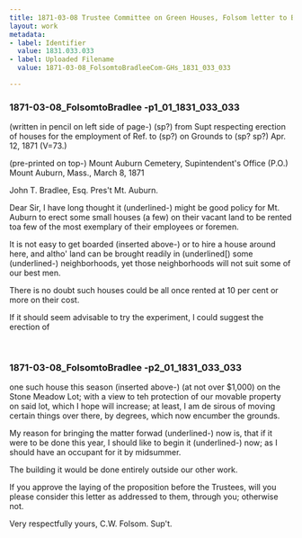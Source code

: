 ```yaml
---
title: 1871-03-08 Trustee Committee on Green Houses, Folsom letter to Bradlee, 1831.033.033
layout: work
metadata:
- label: Identifier
  value: 1831.033.033
- label: Uploaded Filename
  value: 1871-03-08_FolsomtoBradleeCom-GHs_1831_033_033

---
```

<div class="pages">
<div id="page-1773733">
<h3><a name="page-1773733">1871-03-08_FolsomtoBradlee -p1_01_1831_033_033</a></h3>
<div class="page-content">
<p><span class='line-break'> </span>(written in pencil on left side of page-) (sp?) from Supt respecting<span class='line-break'> </span>erection of houses for the employment of<span class='line-break'> </span>Ref. to (sp?) on Grounds to (sp? sp?)<span class='line-break'> </span>Apr. 12, 1871 (V=73.)</p>
<p>(pre-printed on top-) Mount Auburn Cemetery,<span class='line-break'> </span>Supintendent's Office<span class='line-break'> </span>(P.O.) Mount Auburn, Mass., March 8, 1871</p>
<p>John T. Bradlee, Esq.<span class='line-break'> </span>Pres't Mt. Auburn.</p>
<p>Dear Sir,<span class='line-break'> </span>I have long<span class='line-break'> </span>thought it (underlined-) might be good policy for<span class='line-break'> </span>Mt. Auburn to erect some small<span class='line-break'> </span>houses (a few) on their vacant land<span class='line-break'> </span>to be rented toa  few of the most<span class='line-break'> </span>exemplary of their employees or<span class='line-break'> </span>foremen.</p>
<p>It is not easy<span class='line-break'> </span>to get boarded (inserted above-) or to hire a house around here, and altho'<span class='line-break'> </span>land can be brought readily in (underlined[) some<span class='line-break'> </span>(underlined-) neighborhoods, yet those <span class='line-break'> </span>neighborhoods will not suit some of our best men.</p>
<p>There is no doubt<span class='line-break'> </span>such houses could be all once rented at<span class='line-break'> </span>10 per cent or more on their cost.</p>
<p>If it should<span class='line-break'> </span>seem advisable to try the experiment,<span class='line-break'> </span>I could suggest the erection of </p>
</div>
</div>
<br />
<div id="page-1773734">
<h3><a name="page-1773734">1871-03-08_FolsomtoBradlee -p2_01_1831_033_033</a></h3>
<div class="page-content">
<p>one such house this season (inserted above-) (at not over $1,000) on the<span class='line-break'> </span>Stone Meadow Lot; with a view<span class='line-break'> </span>to teh protection of our movable<span class='line-break'> </span>property on said lot, which I hope<span class='line-break'> </span>will increase; at least, I am de<span class='line-break'> </span>sirous of moving certain things<span class='line-break'> </span>over there, by degrees, which now<span class='line-break'> </span>encumber the grounds.</p>
<p>My reason for bringing<span class='line-break'> </span>the matter forwad (underlined-) now is, that if<span class='line-break'> </span>it were to be done this year, I should<span class='line-break'> </span>like to begin it (underlined-) now; as I should<span class='line-break'> </span>have an occupant for it by mid<span class='line-break'></span>summer.</p>
<p>The building<span class='line-break'> </span>it would be done entirely outside our<span class='line-break'> </span>other work.</p>
<p>If you approve the lay<span class='line-break'></span>ing of the proposition before the Trustees,<span class='line-break'> </span>will you please consider this letter as addressed<span class='line-break'> </span>to them, through you; otherwise not.</p>
<p>Very respectfully yours,<span class='line-break'> </span>C.W. Folsom. Sup't.</p>
</div>
</div>
<br />
</div>
